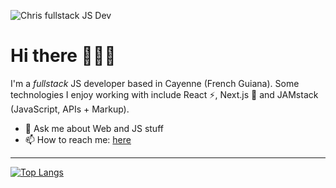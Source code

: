 ![Chris fullstack JS Dev](https://pbs.twimg.com/profile_banners/913885097811726336/1628985259/1500x500)
<!--
![Chris fullstack JS Dev](https://pbs.twimg.com/profile_banners/913885097811726336/1537579653/1500x500)
-->

# Hi there 👋✨✨

I'm a *fullstack* JS developer based in Cayenne (French Guiana). Some technologies I enjoy working with include React ⚡, Next.js :rocket: and JAMstack (JavaScript, APIs + Markup).

- 💬 Ask me about Web and JS stuff
- 📫 How to reach me: [here](https://twitter.com/chrisservius)

---

<!--
<img width="100%" src="https://github-readme-stats.vercel.app/api?username=spidergon&count_private=true&show_icons=true&hide=stars&theme=tokyonight" />
-->

[![Top Langs](https://github-readme-stats.vercel.app/api/top-langs/?username=spidergon&layout=compact&langs_count=8)](https://github.com/anuraghazra/github-readme-stats)

<!--
**spidergon/spidergon** is a ✨ _special_ ✨ repository because its `README.md` (this file) appears on your GitHub profile.

Here are some ideas to get you started:

- 🌱 I’m currently learning ...
- 👯 I’m looking to collaborate on ...
- 🤔 I’m looking for help with ...
- 💬 Ask me about ...
- 😄 Pronouns: ...
- ⚡ Fun fact: ...
-->
